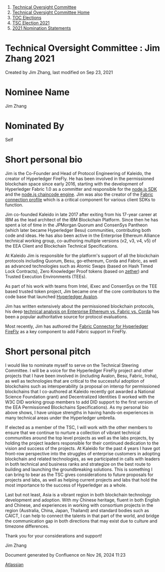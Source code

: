 1. [Technical Oversight Committee](index.html)
2. [Technical Oversight Committee Home](Technical-Oversight-Committee-Home_21430274.html)
3. [TOC Elections](TOC-Elections_21448771.html)
4. [TSC Election 2021](TSC-Election-2021_21442572.html)
5. [2021 Nomination Statements](2021-Nomination-Statements_21430631.html)

# Technical Oversight Committee : Jim Zhang 2021

Created by Jim Zhang, last modified on Sep 23, 2021

# Nominee Name

Jim Zhang

# Nominated By

Self

# Short personal bio

Jim is the Co-Founder and Head of Protocol Engineering of Kaleido, the creator of Hyperledger FireFly. He has been involved in the permissioned blockchain space since early 2016, starting with the development of Hyperledger Fabric 1.0 as a committer and responsible for the [node.js SDK](https://github.com/hyperledger/fabric-sdk-node) and the [node.js chaincode engine](https://github.com/hyperledger/fabric-chaincode-node). Jim was also the creator of the [Fabric connection profile](https://hyperledger-fabric.readthedocs.io/en/release-2.2/developapps/connectionprofile.html) which is a critical component for various client SDKs to function.

Jim co-founded Kaleido in late 2017 after exiting from his 17-year career at IBM as the lead architect of the IBM Blockchain Platform. Since then he has spent a lot of time in the JPMorgan Quorum and ConsenSys Pantheon (which later became Hyperledger Besu) communities, contributing both code and ideas. He has also been active in the Enterprise Ethereum Alliance technical working group, co-authoring multiple versions (v2, v3, v4, v5) of the EEA Client and Blockchain Technical Specifications.

At Kaleido Jim is responsible for the platform's support of all the blockchain protocols including Quorum, Besu, go-ethereum, Corda and Fabric, as well as advanced technologies such as Atomic Swaps (based on Hash Timed Lock Contracts), Zero Knowledger Proof tokens (based on [zether](https://eprint.iacr.org/2019/191.pdf)) and Trusted Execution Environments (TEEs).

As part of his work with teams from Intel, iExec and ConsenSys on the TEE based trusted token project, Jim became one of the core contributors to the code base that launched [Hyperledger Avalon](https://github.com/hyperledger/avalon).

Jim has written extensively about the permissioned blockchain protocols, his deep [technical analysis on Enterprise Ethereum vs. Fabric vs. Corda](https://www.kaleido.io/blockchain-blog/enterprise-blockchain-protocols-a-technical-analysis-of-ethereum-vs-fabric-vs-corda) has been a popular authoritative source for protocol evaluations.

Most recently, Jim has authored the [Fabric Connector for Hyperledger FireFly](https://github.com/hyperledger-labs/firefly-fabconnect) as a key component to add Fabric support in FireFly.

# Short personal pitch

I would like to nominate myself to serve on the Technical Steering Committee. I will be a voice for the Hyperledger FireFly project and other projects that I have been involved in (including Avalon, Besu, Fabric, Iroha), as well as technologies that are critical to the successful adoption of blockchains such as interoperability (a proposal on interop for permissioned blockchains that I co-authored at Kaleido recently got awarded a National Science Foundation grant) and Decentralized Identities (I worked with the W3C DID working group members to add DID support to the first version of the EEA Permissioned Blockchains Specifications). As my personal bio above shows, I have unique strengths in having hands-on experiences in many technical areas under the Hyperledger umbrella.

If elected as a member of the TSC, I will work with the other members to ensure that we continue to nurture a collection of vibrant technical communities around the top level projects as well as the labs projects, by holding the project leaders responsible for their continued dedication to the vision and success of the projects. At Kaleido for the past 4 years I have got front-row perspective into the struggles of enterprise customers in adopting blockchain and related technologies, as we participated in calls with leaders in both technical and business ranks and strategize on the best route to building and launching the groundbreaking solutions. This is something I can bring to bear as the TSC gives considerations to future proposals for projects and labs, as well as helping current projects and labs that hold the most importance to the success of Hyperledger as a whole.

Last but not least, Asia is a vibrant region in both blockchain technology development and adoption. With my Chinese heritage, fluent in both English and Chinese, and experiences in working with consortium projects in the region (Australia, China, Japan, Thailand) and standard bodies such as CAICT, I can help to connect the talents in that part of the world, and bridge the communication gap in both directions that may exist due to culture and timezone differences.

Thank you for your considerations and support!

Jim Zhang

Document generated by Confluence on Nov 26, 2024 11:23

[Atlassian](http://www.atlassian.com/)
